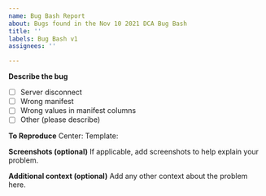 ```yaml
---
name: Bug Bash Report
about: Bugs found in the Nov 10 2021 DCA Bug Bash
title: ''
labels: Bug Bash v1
assignees: ''

---
```


**Describe the bug**
- [ ] Server disconnect
- [ ] Wrong manifest
- [ ] Wrong values in manifest columns
- [ ] Other (please describe)

**To Reproduce**
Center: 
Template: 

**Screenshots (optional)**
If applicable, add screenshots to help explain your problem.

**Additional context (optional)**
Add any other context about the problem here.
